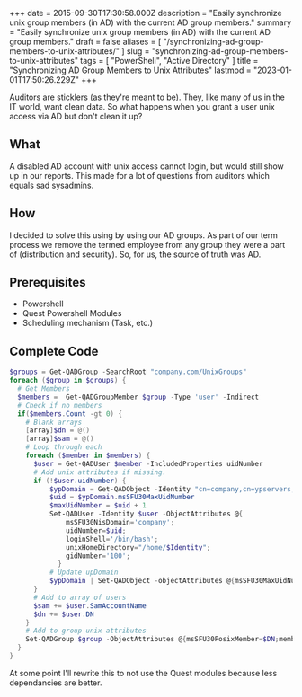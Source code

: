 +++
date = 2015-09-30T17:30:58.000Z
description = "Easily synchronize unix group members (in AD) with the current AD group members."
summary = "Easily synchronize unix group members (in AD) with the current AD group members."
draft = false
aliases = [ "/synchronizing-ad-group-members-to-unix-attributes/" ]
slug = "synchronizing-ad-group-members-to-unix-attributes"
tags = [ "PowerShell", "Active Directory" ]
title = "Synchronizing AD Group Members to Unix Attributes"
lastmod = "2023-01-01T17:50:26.229Z"
+++


Auditors are sticklers (as they're meant to be). They, like many of us in the IT
world, want clean data. So what happens when you grant a user unix access via AD
but don't clean it up?

## What

A disabled AD account with unix access cannot login, but would still show up in
our reports. This made for a lot of questions from auditors which equals sad
sysadmins.

## How

I decided to solve this using by using our AD groups. As part of our term
process we remove the termed employee from any group they were a part of
(distribution and security). So, for us, the source of truth was AD.

## Prerequisites

* Powershell
* Quest Powershell Modules
* Scheduling mechanism (Task, etc.)

## Complete Code

```powershell
$groups = Get-QADGroup -SearchRoot "company.com/UnixGroups"
foreach ($group in $groups) {
  # Get Members
  $members =  Get-QADGroupMember $group -Type 'user' -Indirect
  # Check if no members
  if($members.Count -gt 0) {
    # Blank arrays
    [array]$dn = @()
    [array]$sam = @()
    # Loop through each
    foreach ($member in $members) {
      $user = Get-QADUser $member -IncludedProperties uidNumber
      # Add unix attributes if missing.
      if (!$user.uidNumber) {
          $ypDomain = Get-QADObject -Identity "cn=company,cn=ypservers,cn=ypserv30,cn=RpcServices,cn=system,dc=company,dc=com" -IncludedProperties msSFU30MaxUidNumber
          $uid = $ypDomain.msSFU30MaxUidNumber
          $maxUidNumber = $uid + 1
          Set-QADUser -Identity $user -ObjectAttributes @{
              msSFU30NisDomain='company';
              uidNumber=$uid;
              loginShell='/bin/bash';
              unixHomeDirectory="/home/$Identity";
              gidNumber='100';
            }
          # Update upDomain
          $ypDomain | Set-QADObject -objectAttributes @{msSFU30MaxUidNumber = $maxUidNumber}
      }
      # Add to array of users
      $sam += $user.SamAccountName
      $dn += $user.DN
    }
    # Add to group unix attributes
    Set-QADGroup $group -ObjectAttributes @{msSFU30PosixMember=$DN;memberUid=$sam}
  }
}
```

At some point I'll rewrite this to not use the Quest modules because less
dependancies are better.
